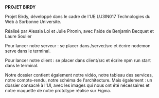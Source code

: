 **PROJET BIRDY**

Projet Birdy, développé dans le cadre de l'UE LU3IN017 Technologies du Web à Sorbonne Universite. 

Réalisé par Alessia Loi et Julie Pironin, avec l'aide de Benjamin Becquet et Laure Soulier 


Pour lancer notre serveur : se placer dans /server/src et écrire nodemon serve dans le terminal.

Pour lancer notre client : se placer dans client/src et écrire npm run start dans le terminal.


Notre dossier contient également notre vidéo, notre tableau des services, notre compte-rendu, notre schéma de l'architecture. 
Mais également : un dossier consacré à l'UI, avec les images qui nous ont été nécessaires et notre maquette de notre prototype réalise sur Figma. 

